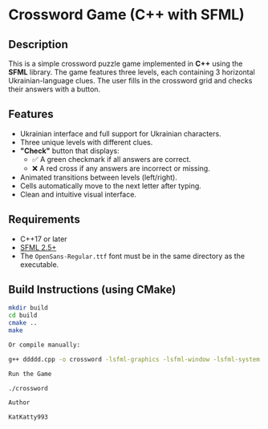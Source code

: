 # Crossword Game (C++ with SFML)

## Description

This is a simple crossword puzzle game implemented in **C++** using the **SFML** library. The game features three levels, each containing 3 horizontal Ukrainian-language clues. The user fills in the crossword grid and checks their answers with a button.

## Features

- Ukrainian interface and full support for Ukrainian characters.
- Three unique levels with different clues.
- **"Check"** button that displays:
  - ✅ A green checkmark if all answers are correct.
  - ❌ A red cross if any answers are incorrect or missing.
- Animated transitions between levels (left/right).
- Cells automatically move to the next letter after typing.
- Clean and intuitive visual interface.

## Requirements

- C++17 or later
- [SFML 2.5+](https://www.sfml-dev.org/download.php)
- The `OpenSans-Regular.ttf` font must be in the same directory as the executable.

## Build Instructions (using CMake)

```bash
mkdir build
cd build
cmake ..
make

Or compile manually:

g++ ddddd.cpp -o crossword -lsfml-graphics -lsfml-window -lsfml-system

Run the Game

./crossword

Author

KatKatty993
